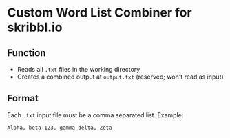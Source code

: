# Custom Word List Combiner for skribbl.io

## Function
* Reads all `.txt` files in the working directory
* Creates a combined output at `output.txt` (reserved; won't read as input)

## Format
Each `.txt` input file must be a comma separated list. Example:

```
Alpha, beta 123, gamma delta, Zeta
```